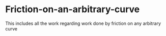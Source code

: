 # Friction-on-an-arbitrary-curve
This includes all the work regarding work done by friction on any arbitrary curve
